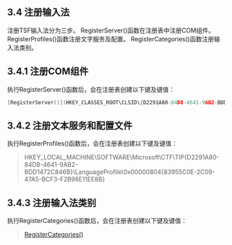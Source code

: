 ## 3.4 注册输入法

注册TSF输入法分为三步。
RegisterServer()函数在注册表中注册COM组件。
RegisterProfiles()函数注册文字服务及配置。
RegisterCategories()函数注册输入法类别。

## 3.4.1 注册COM组件

执行RegisterServer()函数后，会在注册表创建以下键及键值：

```C++
[RegisterServer()](HKEY_CLASSES_ROOT\CLSID\{D2291A80-84D8-4641-9AB2-BDD1472C846B}\InProcServer32)
```

## 3.4.2 注册文本服务和配置文件

执行RegisterProfiles()函数后，会在注册表创建以下键及键值：

>HKEY_LOCAL_MACHINE\SOFTWARE\Microsoft\CTF\TIP\{D2291A80-84D8-4641-9AB2-BDD1472C846B}\LanguageProfile\0x00000804\{83955C0E-2C09-47A5-BCF3-F2B98E11EE8B}

## 3.4.3 注册输入法类别

执行RegisterCategories()函数后，会在注册表创建以下键及键值：

>[RegisterCategories()](HKEY_LOCAL_MACHINE\SOFTWARE\Microsoft\CTF\TIP\{D2291A80-84D8-4641-9AB2-BDD1472C846B}\Category)